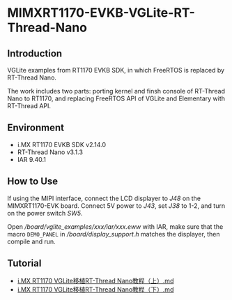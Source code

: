 # MIMXRT1170-EVKB-VGLite-RT-Thread-Nano

## Introduction

VGLite examples from RT1170 EVKB SDK, in which FreeRTOS is replaced by RT-Thread Nano.

The work includes two parts: porting kernel and finsh console of RT-Thread Nano to RT1170, and replacing FreeRTOS API of VGLite and Elementary with RT-Thread API.

## Environment

* i.MX RT1170 EVKB SDK v2.14.0
* RT-Thread Nano v3.1.3
* IAR 9.40.1

## How to Use

If using the MIPI interface, connect the LCD displayer to *J48* on the MIMXRT1170-EVK board. Connect 5V power to *J43*, set *J38* to 1-2, and turn on the power switch *SW5*.

Open */board/vglite_examples/xxx/iar/xxx.eww* with IAR, make sure that the macro `DEMO_PANEL` in */board/display_support.h* matches the displayer, then compile and run.

## Tutorial

* [i.MX RT1170 VGLite移植RT-Thread Nano教程（上）.md](./README/i.MX%20RT1170%20VGLite移植RT-Thread%20Nano教程（上）.md)
* [i.MX RT1170 VGLite移植RT-Thread Nano教程（下）.md](./README/i.MX%20RT1170%20VGLite移植RT-Thread%20Nano教程（下）.md)
